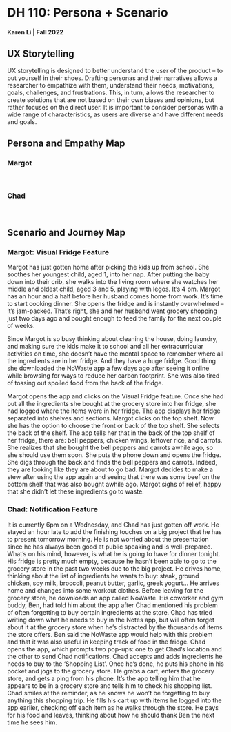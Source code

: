 # DH 110: Persona + Scenario
#### Karen Li | Fall 2022

## UX Storytelling
UX storytelling is designed to better understand the user of the product – to put yourself in their shoes. Drafting personas and their narratives allows a researcher to empathize with them, understand their needs, motivations, goals, challenges, and frustrations. This, in turn, allows the researcher to create solutions that are not based on their own biases and opinions, but rather focuses on the direct user. It is important to consider personas with a wide range of characteristics, as users are diverse and have different needs and goals. 

## Persona and Empathy Map
### Margot
<img src="">
<img src="">

### Chad
<img src="">
<img src="">

## Scenario and Journey Map
### Margot: Visual Fridge Feature
Margot has just gotten home after picking the kids up from school. She soothes her youngest child, aged 1, into her nap. After putting the baby down into their crib, she walks into the living room where she watches her middle and oldest child, aged 3 and 5, playing with legos. It’s 4 pm. Margot has an hour and a half before her husband comes home from work. It’s time to start cooking dinner. She opens the fridge and is instantly overwhelmed – it’s jam-packed. That’s right, she and her husband went grocery shopping just two days ago and bought enough to feed the family for the next couple of weeks. 

Since Margot is so busy thinking about cleaning the house, doing laundry, and making sure the kids make it to school and all her extracurricular activities on time, she doesn’t have the mental space to remember where all the ingredients are in her fridge. And they have a huge fridge. Good thing she downloaded the NoWaste app a few days ago after seeing it online while browsing for ways to reduce her carbon footprint. She was also tired of tossing out spoiled food from the back of the fridge. 

Margot opens the app and clicks on the Visual Fridge feature. Once she had put all the ingredients she bought at the grocery store into her fridge, she had logged where the items were in her fridge. The app displays her fridge separated into shelves and sections. Margot clicks on the top shelf. Now she has the option to choose the front or back of the top shelf. She selects the back of the shelf. The app tells her that in the back of the top shelf of her fridge, there are: bell peppers, chicken wings, leftover rice, and carrots. She realizes that she bought the bell peppers and carrots awhile ago, so she should use them soon. She puts the phone down and opens the fridge. She digs through the back and finds the bell peppers and carrots. Indeed, they are looking like they are about to go bad. Margot decides to make a stew after using the app again and seeing that there was some beef on the bottom shelf that was also bought awhile ago. Margot sighs of relief, happy that she didn’t let these ingredients go to waste.
<img src="">

### Chad: Notification Feature
It is currently 6pm on a Wednesday, and Chad has just gotten off work. He stayed an hour late to add the finishing touches on a big project that he has to present tomorrow morning. He is not worried about the presentation since he has always been good at public speaking and is well-prepared. What’s on his mind, however, is what he is going to have for dinner tonight. His fridge is pretty much empty, because he hasn’t been able to go to the grocery store in the past two weeks due to the big project. He drives home, thinking about the list of ingredients he wants to buy: steak, ground chicken, soy milk, broccoli, peanut butter, garlic, greek yogurt… 
He arrives home and changes into some workout clothes. Before leaving for the grocery store, he downloads an app called NoWaste. His coworker and gym buddy, Ben, had told him about the app after Chad mentioned his problem of often forgetting to buy certain ingredients at the store. Chad has tried writing down what he needs to buy in the Notes app, but will often forget about it at the grocery store when he’s distracted by the thousands of items the store offers. Ben said the NoWaste app would help with this problem and that it was also useful in keeping track of food in the fridge. Chad opens the app, which prompts two pop-ups: one to get Chad’s location and the other to send Chad notifications. Chad accepts and adds ingredients he needs to buy to the ‘Shopping List’. 
Once he’s done, he puts his phone in his pocket and jogs to the grocery store. He grabs a cart, enters the grocery store, and gets a ping from his phone. It’s the app telling him that he appears to be in a grocery store and tells him to check his shopping list. Chad smiles at the reminder, as he knows he won’t be forgetting to buy anything this shopping trip. He fills his cart up with items he logged into the app earlier, checking off each item as he walks through the store. He pays for his food and leaves, thinking about how he should thank Ben the next time he sees him. 
<img src="">

